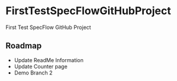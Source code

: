 # FirstTestSpecFlowGitHubProject
First Test SpecFlow GitHub Project

## Roadmap

* Update ReadMe Information
* Update Counter page
* Demo Branch 2